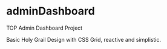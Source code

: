 # adminDashboard
TOP Admin Dashboard Project

Basic Holy Grail Design with CSS Grid, reactive and simplistic.